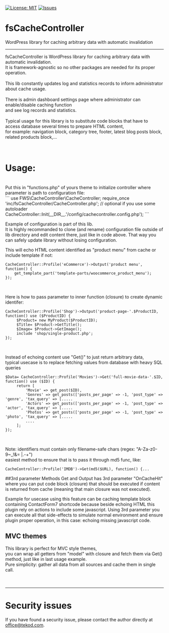 [![License: MIT](https://img.shields.io/badge/License-MIT-yellow.svg)](https://opensource.org/licenses/MIT)
[![Issues](https://img.shields.io/github/issues/tekod/mScan.svg)](https://github.com/tekod/mScan/issues)

# fsCacheController
WordPress library for caching arbitrary data with automatic invalidation 
<hr>
fsCacheController is WordPress library for caching arbitrary data with automatic invalidation.<br>
It is framework-agnostic so no other packages are needed for its proper operation.<br>
<br>
This lib constantly updates log and statistics records to inform administrator about cache usage.<br>
<br>
There is admin dashboard settings page where administrator can enable/disable caching function<br>
and see log records and statistics.<br>
<br>
Typical usage for this library is to substitute code blocks that have to <br>
access database several times to prepare HTML content,<br>
for example: navigation block, category tree, footer, latest blog posts block, related products block,...<br>
<br>
<br>

# Usage:<br>
<br>
Put this in "functions.php" of yours theme to initialize controller where parameter is path to configuration file:<br>
```
use FWS\CacheController\CacheController;
require_once 'inc/fsCacheController/CacheController.php';  // optional if you use some autoloader
CacheController::Init(__DIR__.'/config/cachecontroller.config.php');
```
<br>

Example of configuration is part of this lib.<br>
It is highly recommanded to clone (and rename) configuration file outside of lib directory and edit content there, just like in code above. 
That way you can safely update library without losing configuration.
<br>

This will echo HTML content identified as "product menu" from cache or include template if not:<br>
```
CacheController::Profile('eCommerce')->Output('product menu', function() {
    get_template_part('template-parts/woocommerce_product_menu');
});
```
<br>

Here is how to pass parameter to inner function (closure) to create dynamic identifer:<br>
```
CacheController::Profile('Shop')->Output('product-page-'.$ProductID, function() use ($ProductID) {
     $Product= new MyProduct($ProductID);
     $Title= $Product->GetTitle();
     $Image= $Product->GetImage();
     include 'shop/single-product.php';
});
```
<br>

Instead of echoing content use "Get()" to just return arbitrary data,<br>
typical usecase is to replace fetching values from database with heavy SQL queries<br>
```
$Data= CacheController::Profile('Movies')->Get('full-movie-data-'.$ID, function() use ($ID) {
     return [
         'Movie' => get_post($ID),
         'Genres' => get_posts(['posts_per_page' => -1, 'post_type' => 'genre', 'tax_query' => [.....
         'Actors' => get_posts(['posts_per_page' => -1, 'post_type' => 'actor', 'tax_query' => [.....
         'Photos' => get_posts(['posts_per_page' => -1, 'post_type' => 'photo', 'tax_query' => [.....
         ....
     ];
});
```
<br>

Note: identifiers must contain only filename-safe chars (regex: "A-Za-z0-9~_!&= \|\.\-\+")<br>
easiest method to ensure that is to pass it through md5 func, like: 
``` 
CacheController::Profile('IMDB')->Get(md5($URL), function() {...
```


##3rd parameter
Methods Get and Output has 3rd parameter "OnCacheHit" where you can put code block (closure) 
that should be executed if content is returned from cache (meaning that main closure was not executed).

Example for usecase using this feature can be caching template block containing ContactForm7 shortcode
because beside echoing HTML this plugin rely on actions to include some javascript. 
Using 3rd parameter you can execute all that side-effects to simulate normal environment 
and ensure plugin proper operation, in this case: echoing missing javascript code. 


## MVC themes
This library is perfect for MVC style themes,<br>
you can wrap all getters from "model" with closure and fetch them via Get() method, just like in last usage example.<br>
Pure simplicity: gather all data from all sources and cache them in single call. <br>
<br>
<br>

---

# Security issues

If you have found a security issue, please contact the author directly at office@tekod.com.

